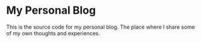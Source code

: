# My Personal Blog

This is the source code for my personal blog. The place where I share some of my own thoughts and experiences.